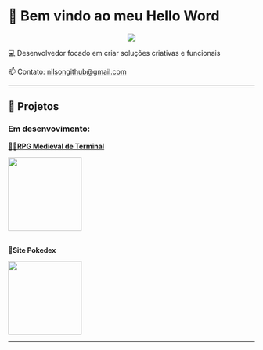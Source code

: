 # 🚀 Bem vindo ao meu **Hello Word**
<p align="center">
  <img src="https://readme-typing-svg.demolab.com?font=Fira+Code&size=24&pause=1000&color=F75C7E&center=true&vCenter=true&width=435&lines=Desenvolvedor;Eu+amo+o+que+faco;Sempre+aprendendo+algo+novo;Cientista+de+Dados" />
</p>

💻 Desenvolvedor focado em criar soluções criativas e funcionais  

📫 Contato: [nilsongithub@gmail.com](mailto:nilsongithub@gmail.com)

---
<h2>🚀 Projetos</h2>
<h3>Em desenvovimento:</h3>


  <div>
    <p> <a href="https://github.com/Nilson-DataScience/CECMagic-Gravity"><b>🧙‍♂️RPG Medieval de Terminal</b></a></p>
    <img src="https://github.com/user-attachments/assets/3251bfe8-5f52-4914-af5e-c95fae4985a1" width="150"/>
  </div>
  <br>
   <div>
    <p>👾<b>Site Pokedex</b></p>
    <img src="https://github.com/user-attachments/assets/81563c88-20d1-494e-90ce-7dfedf1b29b2" width="150"/>
  </div>

---

